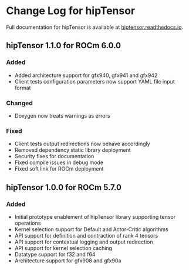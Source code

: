 # Change Log for hipTensor

Full documentation for hipTensor is available at [hiptensor.readthedocs.io](https://hiptensor.readthedocs.io/en/latest/).

## hipTensor 1.1.0  for ROCm 6.0.0

### Added
- Added architecture support for gfx940, gfx941 and gfx942
- Client tests configuration parameters now support YAML file input format

### Changed
- Doxygen now treats warnings as errors

### Fixed
- Client tests output redirections now behave accordingly
- Removed dependency static library deployment
- Security fixes for documentation
- Fixed compile issues in debug mode
- Fixed soft link for ROCm deployment

## hipTensor 1.0.0  for ROCm 5.7.0

### Added
- Initial prototype enablement of hipTensor library supporting tensor operations
- Kernel selection support for Default and Actor-Critic algorithms
- API support for definition and contraction of rank 4 tensors
- API support for contextual logging and output redirection
- API support for kernel selection caching
- Datatype support for f32 and f64
- Architecture support for gfx908 and gfx90a
